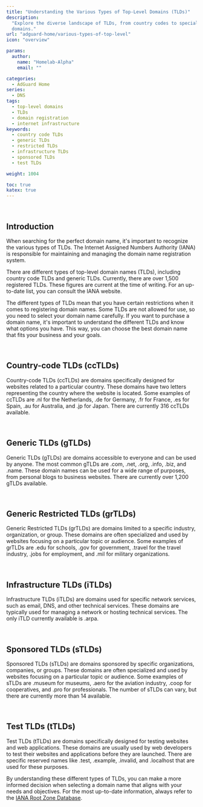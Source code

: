 ```yaml
---
title: "Understanding the Various Types of Top-Level Domains (TLDs)"
description:
  "Explore the diverse landscape of TLDs, from country codes to specialized
  domains."
url: "adguard-home/various-types-of-top-level"
icon: "overview"

params:
  author:
    name: "Homelab-Alpha"
    email: ""

categories:
  - AdGuard Home
series:
  - DNS
tags:
  - top-level domains
  - TLDs
  - domain registration
  - internet infrastructure
keywords:
  - country code TLDs
  - generic TLDs
  - restricted TLDs
  - infrastructure TLDs
  - sponsored TLDs
  - test TLDs

weight: 1004

toc: true
katex: true
---
```


<br />

## Introduction

When searching for the perfect domain name, it's important to recognize the
various types of TLDs. The Internet Assigned Numbers Authority (IANA) is
responsible for maintaining and managing the domain name registration system.

There are different types of top-level domain names (TLDs), including country
code TLDs and generic TLDs. Currently, there are over 1,500 registered TLDs.
These figures are current at the time of writing. For an up-to-date list, you
can consult the IANA website.

The different types of TLDs mean that you have certain restrictions when it
comes to registering domain names. Some TLDs are not allowed for use, so you
need to select your domain name carefully. If you want to purchase a domain
name, it's important to understand the different TLDs and know what options you
have. This way, you can choose the best domain name that fits your business and
your goals.

<br />

## Country-code TLDs (ccTLDs)

Country-code TLDs (ccTLDs) are domains specifically designed for websites
related to a particular country. These domains have two letters representing the
country where the website is located. Some examples of ccTLDs are .nl for the
Netherlands, .de for Germany, .fr for France, .es for Spain, .au for Australia,
and .jp for Japan. There are currently 316 ccTLDs available.

<br />

## Generic TLDs (gTLDs)

Generic TLDs (gTLDs) are domains accessible to everyone and can be used by
anyone. The most common gTLDs are .com, .net, .org, .info, .biz, and .name.
These domain names can be used for a wide range of purposes, from personal blogs
to business websites. There are currently over 1,200 gTLDs available.

<br />

## Generic Restricted TLDs (grTLDs)

Generic Restricted TLDs (grTLDs) are domains limited to a specific industry,
organization, or group. These domains are often specialized and used by websites
focusing on a particular topic or audience. Some examples of grTLDs are .edu for
schools, .gov for government, .travel for the travel industry, .jobs for
employment, and .mil for military organizations.

<br />

## Infrastructure TLDs (iTLDs)

Infrastructure TLDs (iTLDs) are domains used for specific network services, such
as email, DNS, and other technical services. These domains are typically used
for managing a network or hosting technical services. The only iTLD currently
available is .arpa.

<br />

## Sponsored TLDs (sTLDs)

Sponsored TLDs (sTLDs) are domains sponsored by specific organizations,
companies, or groups. These domains are often specialized and used by websites
focusing on a particular topic or audience. Some examples of sTLDs are .museum
for museums, .aero for the aviation industry, .coop for cooperatives, and .pro
for professionals. The number of sTLDs can vary, but there are currently more
than 14 available.

<br />

## Test TLDs (tTLDs)

Test TLDs (tTLDs) are domains specifically designed for testing websites and web
applications. These domains are usually used by web developers to test their
websites and applications before they are launched. There are specific reserved
names like .test, .example, .invalid, and .localhost that are used for these
purposes.

By understanding these different types of TLDs, you can make a more informed
decision when selecting a domain name that aligns with your needs and
objectives. For the most up-to-date information, always refer to the [IANA Root
Zone Database].

[IANA Root Zone Database]: https://www.iana.org/domains/root/db

